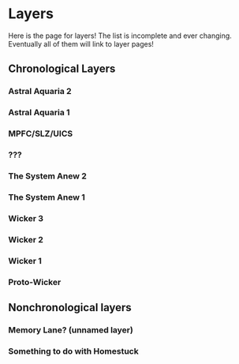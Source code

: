 # Layers
Here is the page for layers! The list is incomplete and ever changing. Eventually all of them will link to layer pages!

## Chronological Layers

### Astral Aquaria 2

### Astral Aquaria 1

### MPFC/SLZ/UICS

### ???

### The System Anew 2

### The System Anew 1

### Wicker 3

### Wicker 2

### Wicker 1

### Proto-Wicker

## Nonchronological layers

### Memory Lane? (unnamed layer)

### Something to do with Homestuck